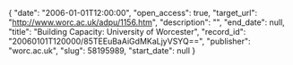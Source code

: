 {
  "date": "2006-01-01T12:00:00", 
  "open_access": true, 
  "target_url": "http://www.worc.ac.uk/adpu/1156.htm", 
  "description": "", 
  "end_date": null, 
  "title": "Building Capacity: University of Worcester", 
  "record_id": "20060101T120000/85TEEuBaAiGdMKaLjyVSYQ==", 
  "publisher": "worc.ac.uk", 
  "slug": 58195989, 
  "start_date": null
}

